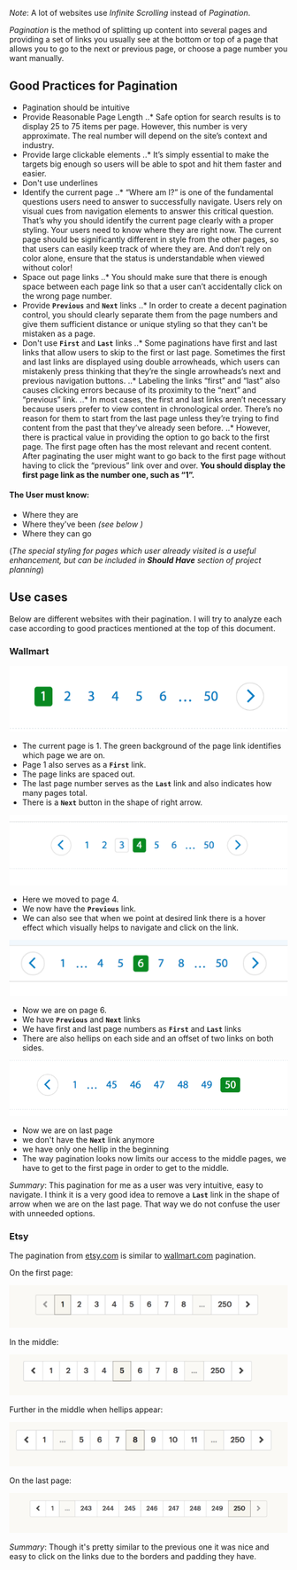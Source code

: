 
*Note*: A lot of websites use *Infinite Scrolling* instead of *Pagination*.

*Pagination* is the method of splitting up content into several pages and providing a set of links you usually see at the bottom or top of a page that allows you to go to the next or previous page, or choose a page number you want manually.


## Good Practices for Pagination
+ Pagination should be intuitive
+ Provide Reasonable Page Length
..* Safe option for search results is to display 25 to 75 items per page. However, this number is very approximate. The real number will depend on the site’s context and industry.
+ Provide large clickable elements
..* It’s simply essential to make the targets big enough so users will be able to spot and hit them faster and easier.
+ Don't use underlines
+ Identify the current page
..* “Where am I?” is one of the fundamental questions users need to answer to successfully navigate. Users rely on visual cues from navigation elements to answer this critical question. That’s why you should identify the current page clearly with a proper styling. Your users need to know where they are right now. The current page should be significantly different in style from the other pages, so that users can easily keep track of where they are. And don’t rely on color alone, ensure that the status is understandable when viewed without color!
+ Space out page links
..* You should make sure that there is enough space between each page link so that a user can’t accidentally click on the wrong page number.
+ Provide **`Previous`** and **`Next`** links
..* In order to create a decent pagination control, you should clearly separate them from the page numbers and give them sufficient distance or unique styling so that they can't be mistaken as a page.
+ Don't use **`First`** and **`Last`** links
..* Some paginations have first and last links that allow users to skip to the first or last page. Sometimes the first and last links are displayed using double arrowheads, which users can mistakenly press thinking that they’re the single arrowheads’s next and previous navigation buttons.
..* Labeling the links “first” and “last” also causes clicking errors because of its proximity to the “next” and “previous” link.
..* In most cases, the first and last links aren’t necessary because users prefer to view content in chronological order. There’s no reason for them to start from the last page unless they’re trying to find content from the past that they’ve already seen before.
..* However, there is practical value in providing the option to go back to the first page. The first page often has the most relevant and recent content. After paginating the user might want to go back to the first page without having to click the “previous” link over and over. **You should display the first page link as the number one, such as “1”.**

#### The User must know:
+ Where they are
+ Where they've been *(see below )*
+ Where they can go

(*The special styling for pages which user already visited is a useful enhancement, but can be included in **Should Have**
section of project planning*)

## Use cases
Below are different websites with their pagination. I will try to analyze each case according to good practices mentioned at the top of this document.



### Wallmart

<img src="images/wallmart/first_page1.png">

- The current page is 1. The green background of the page link identifies which page we are on.
- Page 1 also serves as a **`First`** link.
- The page links are spaced out.
- The last page number serves as the **`Last`** link and also indicates how many pages total.
- There is a **`Next`** button in the shape of right arrow.

<img src="images/wallmart/middle1.png">

- Here we moved to page 4. 
- We now have the **`Previous`** link.
- We can also see that when we point at desired link there is a hover effect which visually helps to navigate and click on the link.

<img src="images/wallmart/hellips1.png">

- Now we are on page 6.
- We have **`Previous`** and **`Next`** links
- We have first and last page numbers as **`First`** and **`Last`** links
- There are also hellips on each side and an offset of two links on both sides.

<img src="images/wallmart/last_page1.png">

- Now we are on last page
- we don't have the **`Next`** link anymore
- we have only one hellip in the beginning
- The way pagination looks now limits our access to the middle pages, we have to get to the first page in order to get to the middle. 

*Summary*: This pagination for me as a user was very intuitive, easy to navigate. I think it is a very good idea to remove a **`Last`** link in the shape of arrow when we are on the last page. That way we do not confuse the user with unneeded options.



### Etsy

The pagination from [etsy.com](https://www.etsy.com) is similar to [wallmart.com](https://www.wallmart.com) pagination. 

On the first page:

<img src="images/etsy/first_page1.png">

In the middle:

<img src="images/etsy/middle1.png">

Further in the middle when hellips appear:

<img src="images/etsy/hellips1.png">

On the last page:

<img src="images/etsy/last_page1.png">

*Summary*: Though it's pretty similar to the previous one it was nice and easy to click on the links due to the borders and padding they have. 
